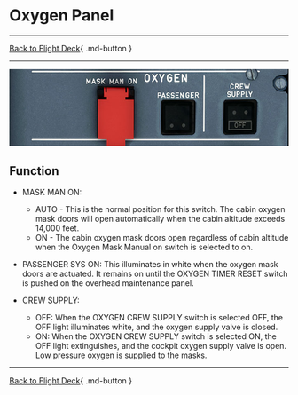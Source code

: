 # Oxygen Panel

---

[Back to Flight Deck](../index.md){ .md-button }

---

![Oxygen Panel](../../../assets/a32nx-briefing/overhead-panel/Oxygen.jpg "Oxygen Panel")

## Function

- MASK MAN ON:
  - AUTO - This is the normal position for this switch. The cabin oxygen mask doors will open automatically when the cabin altitude exceeds 14,000 feet.
  - ON - The cabin oxygen mask doors open regardless of cabin altitude when the Oxygen Mask Manual on switch is selected to on.

- PASSENGER SYS ON: This illuminates in white when the oxygen mask doors are actuated. It remains on until the OXYGEN TIMER RESET switch is pushed on the overhead maintenance panel.

- CREW SUPPLY:
    - OFF:  When the OXYGEN CREW SUPPLY switch is selected OFF, the OFF light illuminates white, and the oxygen supply valve is closed.
    - ON: When the OXYGEN CREW SUPPLY switch is selected ON, the OFF light extinguishes, and the cockpit oxygen supply valve is open. Low pressure oxygen is supplied to the masks.

---

[Back to Flight Deck](../index.md){ .md-button }
